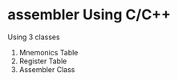 # assembler Using C/C++


Using 3 classes 
 1. Mnemonics Table 
 2. Register Table 
 3. Assembler Class
